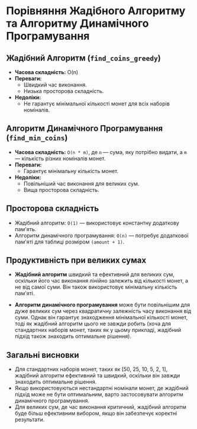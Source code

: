# Порівняння Жадібного Алгоритму та Алгоритму Динамічного Програмування

## Жадібний Алгоритм (`find_coins_greedy`)
- **Часова складність:** O(n)
- **Переваги:**
  - Швидкий час виконання.
  - Низька просторова складність.
- **Недоліки:**
  - Не гарантує мінімальної кількості монет для всіх наборів номіналів.

## Алгоритм Динамічного Програмування (`find_min_coins`)
- **Часова складність:** `O(n * m)`, де `n` — сума, яку потрібно видати, а `m` — кількість різних номіналів монет.
- **Переваги:**
  - Гарантує мінімальну кількість монет.
- **Недоліки:**
  - Повільніший час виконання для великих сум.
  - Вища просторова складність.

## Просторова складність
- Жадібний алгоритм: `O(1)` — використовує константну додаткову пам'ять.
- Алгоритм динамічного програмування: `O(n)` — потребує додаткової пам'яті для таблиці розміром `(amount + 1)`.

## Продуктивність при великих сумах
- **Жадібний алгоритм** швидкий та ефективний для великих сум, оскільки його час виконання лінійно залежить від кількості монет, а не від самої суми. Він також використовує мінімальну кількість пам'яті.

- **Алгоритм динамічного програмування** може бути повільнішим для дуже великих сум через квадратичну залежність часу виконання від суми. Однак він гарантує знаходження мінімальної кількості монет, тоді як жадібний алгоритм цього не завжди робить (хоча для стандартних наборів монет, таких як у цьому прикладі, жадібний підхід також знаходить оптимальне рішення).

## Загальні висновки
- Для стандартних наборів монет, таких як [50, 25, 10, 5, 2, 1], жадібний алгоритм ефективний та швидкий, оскільки він завжди знаходить оптимальне рішення.
- Якщо використовуються нестандартні номінали монет, де жадібний підхід може не бути оптимальним, варто застосовувати алгоритм динамічного програмування.
- Для великих сум, де час виконання критичний, жадібний алгоритм буде більш ефективним вибором, якщо він забезпечує коректні результати.
